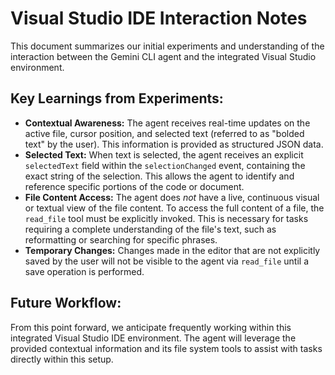 # Visual Studio IDE Interaction Notes

This document summarizes our initial experiments and understanding of the interaction between the Gemini CLI agent and the integrated Visual Studio environment.

## Key Learnings from Experiments:

*   **Contextual Awareness:** The agent receives real-time updates on the active file, cursor position, and selected text (referred to as "bolded text" by the user). This information is provided as structured JSON data.
*   **Selected Text:** When text is selected, the agent receives an explicit `selectedText` field within the `selectionChanged` event, containing the exact string of the selection. This allows the agent to identify and reference specific portions of the code or document.
*   **File Content Access:** The agent does *not* have a live, continuous visual or textual view of the file content. To access the full content of a file, the `read_file` tool must be explicitly invoked. This is necessary for tasks requiring a complete understanding of the file's text, such as reformatting or searching for specific phrases.
*   **Temporary Changes:** Changes made in the editor that are not explicitly saved by the user will not be visible to the agent via `read_file` until a save operation is performed.

## Future Workflow:

From this point forward, we anticipate frequently working within this integrated Visual Studio IDE environment. The agent will leverage the provided contextual information and its file system tools to assist with tasks directly within this setup.